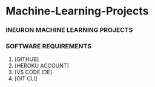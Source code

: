 # Machine-Learning-Projects

### INEURON MACHINE LEARNING PROJECTS

### SOFTWARE REQUIREMENTS

1. [GITHUB]
2. [HEROKU ACCOUNT]
3. [VS CODE IDE]
4. [GIT CLI]
